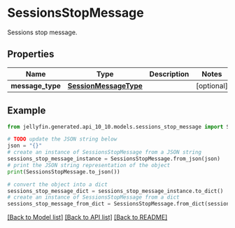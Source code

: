 # SessionsStopMessage

Sessions stop message.

## Properties

Name | Type | Description | Notes
------------ | ------------- | ------------- | -------------
**message_type** | [**SessionMessageType**](SessionMessageType.md) |  | [optional] 

## Example

```python
from jellyfin.generated.api_10_10.models.sessions_stop_message import SessionsStopMessage

# TODO update the JSON string below
json = "{}"
# create an instance of SessionsStopMessage from a JSON string
sessions_stop_message_instance = SessionsStopMessage.from_json(json)
# print the JSON string representation of the object
print(SessionsStopMessage.to_json())

# convert the object into a dict
sessions_stop_message_dict = sessions_stop_message_instance.to_dict()
# create an instance of SessionsStopMessage from a dict
sessions_stop_message_from_dict = SessionsStopMessage.from_dict(sessions_stop_message_dict)
```
[[Back to Model list]](../README.md#documentation-for-models) [[Back to API list]](../README.md#documentation-for-api-endpoints) [[Back to README]](../README.md)


